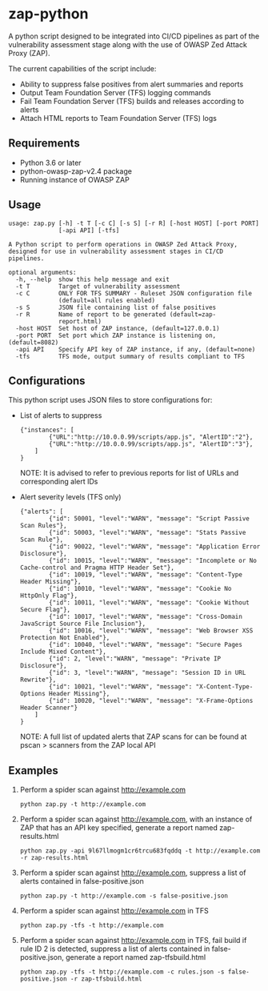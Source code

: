 # zap-python
A python script designed to be integrated into CI/CD pipelines as part of the vulnerability assessment stage along with the use of OWASP Zed Attack Proxy (ZAP). 

The current capabilities of the script include:

- Ability to suppress false positives from alert summaries and reports
- Output Team Foundation Server (TFS) logging commands
- Fail Team Foundation Server (TFS) builds and releases according to alerts
- Attach HTML reports to Team Foundation Server (TFS) logs

## Requirements
- Python 3.6 or later
- python-owasp-zap-v2.4 package
- Running instance of OWASP ZAP

## Usage
```
usage: zap.py [-h] -t T [-c C] [-s S] [-r R] [-host HOST] [-port PORT]
              [-api API] [-tfs]

A Python script to perform operations in OWASP Zed Attack Proxy, designed for use in vulnerability assessment stages in CI/CD pipelines.

optional arguments:
  -h, --help  show this help message and exit
  -t T        Target of vulnerability assessment
  -c C        ONLY FOR TFS SUMMARY - Ruleset JSON configuration file
              (default=all rules enabled)
  -s S        JSON file containing list of false positives
  -r R        Name of report to be generated (default=zap-
              report.html)
  -host HOST  Set host of ZAP instance, (default=127.0.0.1)
  -port PORT  Set port which ZAP instance is listening on, (default=8082)
  -api API    Specify API key of ZAP instance, if any, (default=none)
  -tfs        TFS mode, output summary of results compliant to TFS
```

## Configurations

This python script uses JSON files to store configurations for:

- List of alerts to suppress
	```
	{"instances": [
	        {"URL":"http://10.0.0.99/scripts/app.js", "AlertID":"2"},
	        {"URL":"http://10.0.0.99/scripts/app.js", "AlertID":"3"},
	    ]
	}
	```
	NOTE: It is advised to refer to previous reports for list of URLs and corresponding alert IDs

- Alert severity levels (TFS only)
	```
	{"alerts": [
			{"id": 50001, "level":"WARN", "message": "Script Passive Scan Rules"},
			{"id": 50003, "level":"WARN", "message": "Stats Passive Scan Rule"},
			{"id": 90022, "level":"WARN", "message": "Application Error Disclosure"},
			{"id": 10015, "level":"WARN", "message": "Incomplete or No Cache-control and Pragma HTTP Header Set"},
			{"id": 10019, "level":"WARN", "message": "Content-Type Header Missing"},
			{"id": 10010, "level":"WARN", "message": "Cookie No HttpOnly Flag"},
			{"id": 10011, "level":"WARN", "message": "Cookie Without Secure Flag"},
			{"id": 10017, "level":"WARN", "message": "Cross-Domain JavaScript Source File Inclusion"},
			{"id": 10016, "level":"WARN", "message": "Web Browser XSS Protection Not Enabled"},
			{"id": 10040, "level":"WARN", "message": "Secure Pages Include Mixed Content"},
			{"id": 2, "level":"WARN", "message": "Private IP Disclosure"},
			{"id": 3, "level":"WARN", "message": "Session ID in URL Rewrite"},
			{"id": 10021, "level":"WARN", "message": "X-Content-Type-Options Header Missing"},
			{"id": 10020, "level":"WARN", "message": "X-Frame-Options Header Scanner"}
		]
	}
	```
	NOTE: A full list of updated alerts that ZAP scans for can be found at pscan > scanners from the ZAP local API

## Examples

1. Perform a spider scan against http://example.com 
	
	`python zap.py -t http://example.com`
	
2. Perform a spider scan against http://example.com, with an instance of ZAP that has an API key specified, generate a report named zap-results.html

	`python zap.py -api 9l67llmogm1cr6trcu683fqddq -t http://example.com -r zap-results.html `

3. Perform a spider scan against http://example.com, suppress a list of alerts contained in false-positive.json

	`python zap.py -t http://example.com -s false-positive.json`

4. Perform a spider scan against http://example.com in TFS

	`python zap.py -tfs -t http://example.com `

5. Perform a spider scan against http://example.com in TFS, fail build if rule ID 2 is detected, suppress a list of alerts contained in false-positive.json, generate a report named zap-tfsbuild.html
	
	`python zap.py -tfs -t http://example.com -c rules.json -s false-positive.json -r zap-tfsbuild.html`

